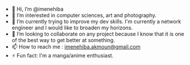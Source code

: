 - 👋 Hi, I’m @imenehiba
- 👀 I’m interested in computer sciences, art and photography.
- 🌱 I’m currently trying to improve my dev skills. I'm currently a network engineer and I would like to broaden my horizons.
- 💞️ I’m looking to collaborate on any project because I know that it is one of the best way to get better at something.
- 📫 How to reach me : imenehiba.akmoun@gmail.com
- ⚡ Fun fact: I'm a manga/anime enthusiast.

<!---
imenehiba/imenehiba is a ✨ special ✨ repository because its `README.md` (this file) appears on your GitHub profile.
You can click the Preview link to take a look at your changes.
--->

